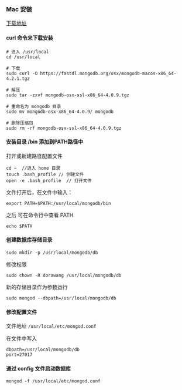### Mac 安装

[下载地址](https://www.mongodb.com/download-center/community)

#### curl 命令来下载安装


```
# 进入 /usr/local
cd /usr/local

# 下载
sudo curl -O https://fastdl.mongodb.org/osx/mongodb-macos-x86_64-4.2.1.tgz

# 解压
sudo tar -zxvf mongodb-osx-ssl-x86_64-4.0.9.tgz

# 重命名为 mongodb 目录
sudo mv mongodb-osx-x86_64-4.0.9/ mongodb

# 删除压缩包
sudo rm -rf mongodb-osx-ssl-x86_64-4.0.9.tgz
```

#### 安装目录 /bin  添加到PATH路径中

打开或新建路径配置文件

```
cd ~  //进入 home 目录
touch .bash_profile // 创建文件
open -e .bash_profile  // 打开文件
```
文件打开后，在文件中输入：

```
export PATH=$PATH:/usr/local/mongodb/bin
```

之后 可在命令行中查看 PATH

```
echo $PATH
```

#### 创建数据库存储目录 

```
sudo mkdir -p /usr/local/mongodb/db
```

修改权限

```
sudo chown -R dorawang /usr/local/mongodb/db
```

新的存储目录作为参数运行

```
sudo mongod --dbpath=/usr/local/mongodb/db
```

#### 修改配置文件

文件地址 `/usr/local/etc/mongod.conf`

在文件中写入 

```
dbpath=/usr/local/mongodb/db
port=27017
```

#### 通过 config 文件启动数据库

```
mongod -f /usr/local/etc/mongod.conf
```